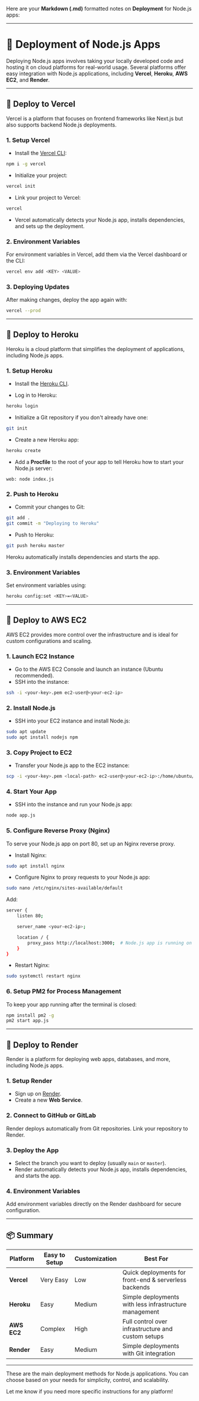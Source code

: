 Here are your **Markdown (.md)** formatted notes on **Deployment** for Node.js apps:

---

# 🚀 Deployment of Node.js Apps

Deploying Node.js apps involves taking your locally developed code and hosting it on cloud platforms for real-world usage. Several platforms offer easy integration with Node.js applications, including **Vercel**, **Heroku**, **AWS EC2**, and **Render**.

---

## 🔹 **Deploy to Vercel**

Vercel is a platform that focuses on frontend frameworks like Next.js but also supports backend Node.js deployments.

### 1. **Setup Vercel**

* Install the [Vercel CLI](https://vercel.com/docs/cli):

```bash
npm i -g vercel
```

* Initialize your project:

```bash
vercel init
```

* Link your project to Vercel:

```bash
vercel
```

* Vercel automatically detects your Node.js app, installs dependencies, and sets up the deployment.

### 2. **Environment Variables**

For environment variables in Vercel, add them via the Vercel dashboard or the CLI:

```bash
vercel env add <KEY> <VALUE>
```

### 3. **Deploying Updates**

After making changes, deploy the app again with:

```bash
vercel --prod
```

---

## 🔹 **Deploy to Heroku**

Heroku is a cloud platform that simplifies the deployment of applications, including Node.js apps.

### 1. **Setup Heroku**

* Install the [Heroku CLI](https://devcenter.heroku.com/articles/heroku-cli).

* Log in to Heroku:

```bash
heroku login
```

* Initialize a Git repository if you don't already have one:

```bash
git init
```

* Create a new Heroku app:

```bash
heroku create
```

* Add a **Procfile** to the root of your app to tell Heroku how to start your Node.js server:

```
web: node index.js
```

### 2. **Push to Heroku**

* Commit your changes to Git:

```bash
git add .
git commit -m "Deploying to Heroku"
```

* Push to Heroku:

```bash
git push heroku master
```

Heroku automatically installs dependencies and starts the app.

### 3. **Environment Variables**

Set environment variables using:

```bash
heroku config:set <KEY>=<VALUE>
```

---

## 🔹 **Deploy to AWS EC2**

AWS EC2 provides more control over the infrastructure and is ideal for custom configurations and scaling.

### 1. **Launch EC2 Instance**

* Go to the AWS EC2 Console and launch an instance (Ubuntu recommended).
* SSH into the instance:

```bash
ssh -i <your-key>.pem ec2-user@<your-ec2-ip>
```

### 2. **Install Node.js**

* SSH into your EC2 instance and install Node.js:

```bash
sudo apt update
sudo apt install nodejs npm
```

### 3. **Copy Project to EC2**

* Transfer your Node.js app to the EC2 instance:

```bash
scp -i <your-key>.pem <local-path> ec2-user@<your-ec2-ip>:/home/ubuntu/
```

### 4. **Start Your App**

* SSH into the instance and run your Node.js app:

```bash
node app.js
```

### 5. **Configure Reverse Proxy (Nginx)**

To serve your Node.js app on port 80, set up an Nginx reverse proxy.

* Install Nginx:

```bash
sudo apt install nginx
```

* Configure Nginx to proxy requests to your Node.js app:

```bash
sudo nano /etc/nginx/sites-available/default
```

Add:

```bash
server {
    listen 80;

    server_name <your-ec2-ip>;

    location / {
        proxy_pass http://localhost:3000;  # Node.js app is running on port 3000
    }
}
```

* Restart Nginx:

```bash
sudo systemctl restart nginx
```

### 6. **Setup PM2 for Process Management**

To keep your app running after the terminal is closed:

```bash
npm install pm2 -g
pm2 start app.js
```

---

## 🔹 **Deploy to Render**

Render is a platform for deploying web apps, databases, and more, including Node.js apps.

### 1. **Setup Render**

* Sign up on [Render](https://render.com/).
* Create a new **Web Service**.

### 2. **Connect to GitHub or GitLab**

Render deploys automatically from Git repositories. Link your repository to Render.

### 3. **Deploy the App**

* Select the branch you want to deploy (usually `main` or `master`).
* Render automatically detects your Node.js app, installs dependencies, and starts the app.

### 4. **Environment Variables**

Add environment variables directly on the Render dashboard for secure configuration.

---

## 📦 **Summary**

| Platform    | Easy to Setup | Customization | Best For                                               |
| ----------- | ------------- | ------------- | ------------------------------------------------------ |
| **Vercel**  | Very Easy     | Low           | Quick deployments for front-end & serverless backends  |
| **Heroku**  | Easy          | Medium        | Simple deployments with less infrastructure management |
| **AWS EC2** | Complex       | High          | Full control over infrastructure and custom setups     |
| **Render**  | Easy          | Medium        | Simple deployments with Git integration                |

---

These are the main deployment methods for Node.js applications. You can choose based on your needs for simplicity, control, and scalability.

Let me know if you need more specific instructions for any platform!
